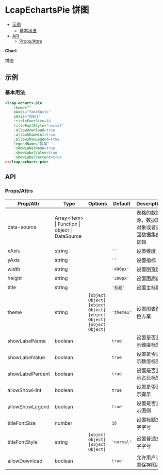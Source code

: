 <!-- 该 README.md 根据 api.yaml 和 docs/*.md 自动生成，为了方便在 GitHub 和 NPM 上查阅。如需修改，请查看源文件 -->

# LcapEchartsPie 饼图

- [示例](#示例)
    - [基本用法](#基本用法)
- [API]()
    - [Props/Attrs](#propsattrs)

**Chart**

饼图

## 示例
### 基本用法

``` html
<lcap-echarts-pie
    theme=""  
    xAxis="fakeXAxis" 
    yAxis="指标1"
    :titleFontSize=18
    titleFontStyle="normal"
    :allowDownload=true
    :allowShowHint=true
    :allowShowLegend=true
    legendName="数学"
    :showLabelName=true
    :showLabelValue=true
    :showLabelPercent=true
></lcap-echarts-pie>

```

## API
### Props/Attrs

| Prop/Attr | Type | Options | Default | Description |
| --------- | ---- | ------- | ------- | ----------- |
| data-source | Array\<Item\> \| Function \| object \| DataSource |  |  | 表格的数据源，数据集对象或者返回数据集的逻辑 |
| xAxis | string |  | `''` | 设置维度 |
| yAxis | string |  | `''` | 设置指标 |
| width | string |  | `'400px'` | 设置图宽度 |
| height | string |  | `'300px'` | 设置图高度 |
| title | string |  | `'标题'` | 设置主标题 |
| theme | string | `[object Object]`<br/>`[object Object]`<br/>`[object Object]`<br/>`[object Object]` | `'theme1'` | 设置图表配色方案 |
| showLabelName | boolean |  | `true` | 设置是否显示维度标签 |
| showLabelValue | boolean |  | `true` | 设置是否显示数值标签 |
| showLabelPercent | boolean |  | `true` | 设置是否显示占比标签 |
| allowShowHint | boolean |  | `true` | 设置是否显示提示 |
| allowShowLegend | boolean |  | `true` | 设置是否显示图例 |
| titleFontSize | number |  | `18` | 设置标题文字字号 |
| titleFontStyle | string | `[object Object]`<br/>`[object Object]` | `'normal'` | 设置普通文字字号 |
| allowDownload | boolean |  | `true` | 允许用户设置保存图片 |


